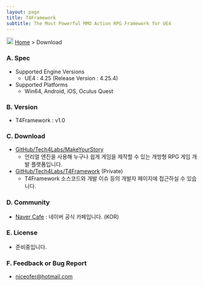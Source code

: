 ```yaml
---
layout: page
title: T4Framework
subtitle: The Most Powerful MMO Action RPG Framework for UE4
---
```

<img src="https://tech4labs.com/img/Folders2.png" width="18px" height="18px"> [Home](https://tech4labs.com/index) > Download

### A. Spec

- Supported Engine Versions
  - UE4 : 4.25 (Release Version : 4.25.4)
- Supported Platforms
  - Win64, Android, iOS, Oculus Quest

### B. Version

- T4Framework : v1.0

### C. Download

- [GitHub/Tech4Labs/MakeYourStory](https://github.com/Tech4Labs/MakeYourStory)
  - 언리얼 엔진을 사용해 누구나 쉽게 게임을 제작할 수 있는 개방형 RPG 게임 개발 플랫폼입니다.
- [GitHub/Tech4Labs/T4Framework](https://github.com/Tech4Labs/T4Framework) (Private)
  - T4Framework 소스코드와 개발 이슈 등의 개발자 페이지에 접근하실 수 있습니다.

### D. Community

- [Naver Cafe](https://cafe.naver.com/t4framework) : 네이버 공식 카페입니다. (KOR)

### E. License

- 준비중입니다.

### F. Feedback or Bug Report

- <niceofer@hotmail.com>
